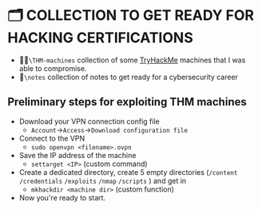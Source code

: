 # 🗂️ COLLECTION TO GET READY FOR HACKING CERTIFICATIONS 
- 🧑‍💻`\THM-machines` collection of some [TryHackMe](https://tryhackme.com/) machines that I was able to compromise.
- 📖`\notes` collection of notes to get ready for a cybersecurity career

## Preliminary steps for exploiting THM machines
- Download your VPN connection config file 
  - `Account`->`Access`->`Download configuration file`
- Connect to the VPN
  - `sudo openvpn <filename>.ovpn`
- Save the IP address of the machine
  - `settarget <IP>` (custom command)
- Create a dedicated directory, create 5 empty directories (`/content` `/credentials` `/exploits` `/nmap` `/scripts` ) and get in
  - `mkhackdir <machine dir>` (custom function)
- Now you're ready to start.
